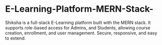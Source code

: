 # E-Learning-Platform-MERN-Stack-
Shiksha is a full-stack E-Learning platform built with the MERN stack. It supports role-based access for Admins,  and Students, allowing course creation, enrollment, and user management. Secure, responsive, and easy to extend.
